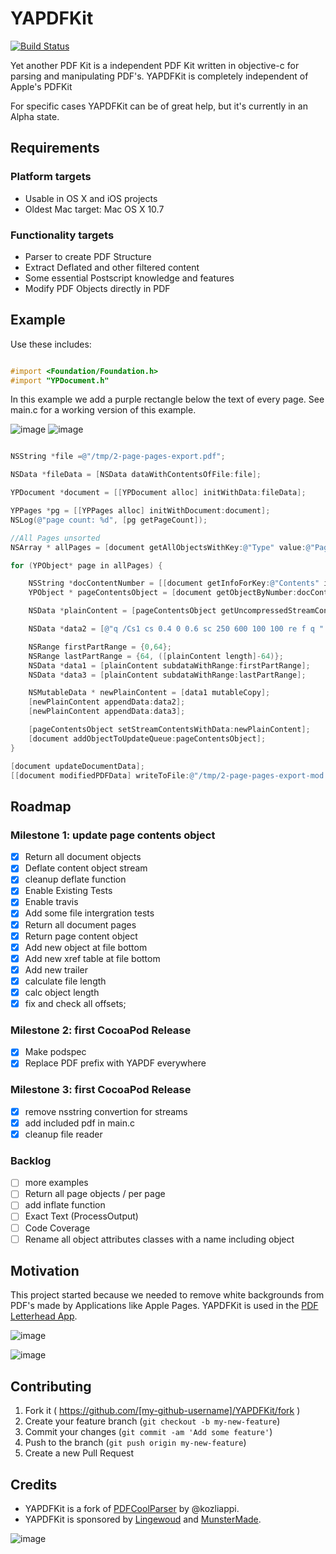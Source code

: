 #  YAPDFKit

[![Build
Status](https://travis-ci.org/mipmip/YAPDFKit.svg?branch=master)](https://travis-ci.org/mipmip/YAPDFKit)

Yet another PDF Kit is a independent PDF Kit written in objective-c for
parsing and manipulating PDF's. YAPDFKit is completely independent of Apple's PDFKit

For specific cases YAPDFKit can be of great help, but it's currently in an Alpha state.


## Requirements

### Platform targets

- Usable in OS X and iOS projects
- Oldest Mac target: Mac OS X 10.7

### Functionality targets

- Parser to create PDF Structure
- Extract Deflated and other filtered content
- Some essential Postscript knowledge and features
- Modify PDF Objects directly in PDF

## Example

Use these includes:

```objective-c

#import <Foundation/Foundation.h>
#import "YPDocument.h"
```

In this example we add a purple rectangle below the text of every page. See main.c for a working version of this example.

![image](http://picdrop.t3lab.com/NSrEN4xSRj.png) ![image](http://picdrop.t3lab.com/3uoRlT8HjT.png)

```objective-c

NSString *file =@"/tmp/2-page-pages-export.pdf";

NSData *fileData = [NSData dataWithContentsOfFile:file];

YPDocument *document = [[YPDocument alloc] initWithData:fileData];

YPPages *pg = [[YPPages alloc] initWithDocument:document];
NSLog(@"page count: %d", [pg getPageCount]);

//All Pages unsorted
NSArray * allPages = [document getAllObjectsWithKey:@"Type" value:@"Page"];

for (YPObject* page in allPages) {

    NSString *docContentNumber = [[document getInfoForKey:@"Contents" inObject:[page getObjectNumber]] getReferenceNumber];
    YPObject * pageContentsObject = [document getObjectByNumber:docContentNumber];

    NSData *plainContent = [pageContentsObject getUncompressedStreamContentsAsData];

    NSData *data2 = [@"q /Cs1 cs 0.4 0 0.6 sc 250 600 100 100 re f q " dataUsingEncoding:NSASCIIStringEncoding];

    NSRange firstPartRange = {0,64};
    NSRange lastPartRange = {64, ([plainContent length]-64)};
    NSData *data1 = [plainContent subdataWithRange:firstPartRange];
    NSData *data3 = [plainContent subdataWithRange:lastPartRange];

    NSMutableData * newPlainContent = [data1 mutableCopy];
    [newPlainContent appendData:data2];
    [newPlainContent appendData:data3];

    [pageContentsObject setStreamContentsWithData:newPlainContent];
    [document addObjectToUpdateQueue:pageContentsObject];
}

[document updateDocumentData];
[[document modifiedPDFData] writeToFile:@"/tmp/2-page-pages-export-mod.pdf" atomically:YES];

```




## Roadmap

### Milestone 1: update page contents object

- [x] Return all document objects
- [x] Deflate content object stream
- [x] cleanup deflate function
- [x] Enable Existing Tests
- [x] Enable travis
- [x] Add some file intergration tests
- [x] Return all document pages
- [x] Return page content object
- [x] Add new object at file bottom
- [x] Add new xref table at file bottom
- [x] Add new trailer
- [x] calculate file length
- [x] calc object length
- [x] fix and check all offsets;

### Milestone 2: first CocoaPod Release
- [x] Make podspec
- [x] Replace PDF prefix with YAPDF everywhere

### Milestone 3: first CocoaPod Release
- [x] remove nsstring convertion for streams
- [x] add included pdf in main.c
- [x] cleanup file reader

### Backlog
- [ ] more examples
- [ ] Return all page objects / per page
- [ ] add inflate function
- [ ] Exact Text (ProcessOutput)
- [ ] Code Coverage
- [ ] Rename all object attributes classes with a name including object

## Motivation
This project started because we needed to remove white
backgrounds from PDF's made by Applications like Apple Pages. YAPDFKit
is used in the [PDF Letterhead App](http://pdfletterhead.net).

![image](http://picdrop.t3lab.com/DXf3SaNc8d.png)

![image](http://picdrop.t3lab.com/cAobHdySJ6.png)

## Contributing
1. Fork it ( https://github.com/[my-github-username]/YAPDFKit/fork )
2. Create your feature branch (`git checkout -b my-new-feature`)
3. Commit your changes (`git commit -am 'Add some feature'`)
4. Push to the branch (`git push origin my-new-feature`)
5. Create a new Pull Request

## Credits
- YAPDFKit is a fork of [PDFCoolParser](https://github.com/kozliappi/PDFCoolParser) by @kozliappi.
- YAPDFKit is sponsored by [Lingewoud](http://lingewoud.com) and [MunsterMade](http://munstermade.com).

![image](http://picdrop.t3lab.com/yCWqnH5FWq.png)
